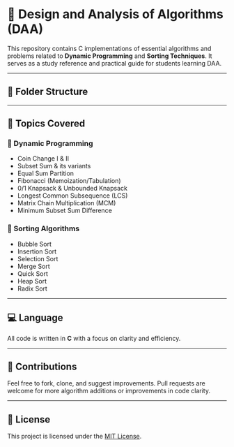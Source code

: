 # 📘 Design and Analysis of Algorithms (DAA)

This repository contains C implementations of essential algorithms and problems related to **Dynamic Programming** and **Sorting Techniques**. It serves as a study reference and practical guide for students learning DAA.

---

## 📁 Folder Structure


---

## 🧠 Topics Covered

### 🔹 Dynamic Programming
- Coin Change I & II
- Subset Sum & its variants
- Equal Sum Partition
- Fibonacci (Memoization/Tabulation)
- 0/1 Knapsack & Unbounded Knapsack
- Longest Common Subsequence (LCS)
- Matrix Chain Multiplication (MCM)
- Minimum Subset Sum Difference

### 🔹 Sorting Algorithms
- Bubble Sort
- Insertion Sort
- Selection Sort
- Merge Sort
- Quick Sort
- Heap Sort
- Radix Sort

---

## 💻 Language

All code is written in **C** with a focus on clarity and efficiency.

---

## 🙌 Contributions

Feel free to fork, clone, and suggest improvements. Pull requests are welcome for more algorithm additions or improvements in code clarity.

---

## 📜 License

This project is licensed under the [MIT License](LICENSE).

